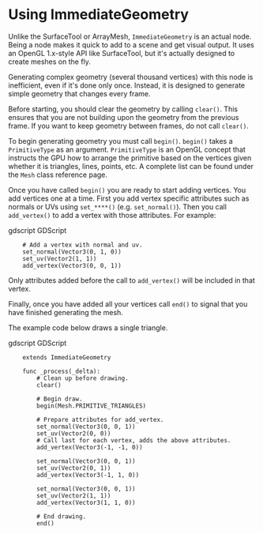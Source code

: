 

Using ImmediateGeometry
=======================

Unlike the SurfaceTool or ArrayMesh, `ImmediateGeometry` is an actual
node. Being a node makes it quick to add to a scene and get visual output. It uses an OpenGL 1.x-style
API like SurfaceTool, but it's actually designed to create meshes on the fly.

Generating complex geometry (several thousand vertices) with this node is inefficient, even if it's
done only once. Instead, it is designed to generate simple geometry that changes every frame.

Before starting, you should clear the geometry by calling `clear()`. This ensures that
you are not building upon the geometry from the previous frame. If you want to keep geometry between frames, do
not call `clear()`.

To begin generating geometry you must call `begin()`. `begin()` takes a `PrimitiveType` as an argument.
`PrimitiveType` is an OpenGL concept that instructs the GPU how to arrange the primitive based on the
vertices given whether it is triangles, lines, points, etc. A complete list can be found under
the `Mesh` class reference page.

Once you have called `begin()` you are ready to start adding vertices. You add vertices one at a time.
First you add vertex specific attributes such as normals or UVs using `set_****()` (e.g. `set_normal()`).
Then you call `add_vertex()` to add a vertex with those attributes. For example:

gdscript GDScript

```
    # Add a vertex with normal and uv.
    set_normal(Vector3(0, 1, 0))
    set_uv(Vector2(1, 1))
    add_vertex(Vector3(0, 0, 1))
```

Only attributes added before the call to `add_vertex()` will be included in that vertex.

Finally, once you have added all your vertices call `end()` to signal that you have finished generating the mesh.

The example code below draws a single triangle.

gdscript GDScript

```
    extends ImmediateGeometry

    func _process(_delta):
        # Clean up before drawing.
        clear()

        # Begin draw.
        begin(Mesh.PRIMITIVE_TRIANGLES)

        # Prepare attributes for add_vertex.
        set_normal(Vector3(0, 0, 1))
        set_uv(Vector2(0, 0))
        # Call last for each vertex, adds the above attributes.
        add_vertex(Vector3(-1, -1, 0))

        set_normal(Vector3(0, 0, 1))
        set_uv(Vector2(0, 1))
        add_vertex(Vector3(-1, 1, 0))

        set_normal(Vector3(0, 0, 1))
        set_uv(Vector2(1, 1))
        add_vertex(Vector3(1, 1, 0))

        # End drawing.
        end()
```